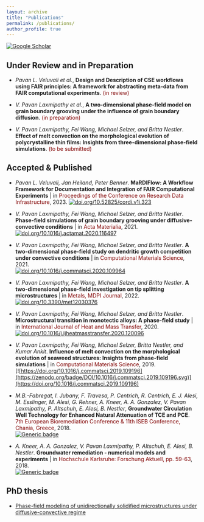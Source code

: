 ```yaml
---
layout: archive
title: "Publications"
permalink: /publications/
author_profile: true
---
```

[![Google Scholar](https://img.shields.io/badge/Google%20Scholar-4285F4.svg?style=for-the-badge&logo=Google-Scholar&logoColor=white)](https://scholar.google.de/citations?user=O6uqB1AAAAAJ&hl=en)

## Under Review and in Preparation
* *Pavan L. Veluvali et al.*, **Design and Description of CSE workflows using FAIR principles: A framework for abstracting meta-data from FAIR computational experiments**.
<span style="color: #800000">(in review)</span> 

* *V. Pavan Laxmipathy et al.*, **A two-dimensional phase-field model on grain boundary grooving under the influence of grain boundary diffusion**.
<span style="color: #800000">(in preparation)</span> 

* *V. Pavan Laxmipathy, Fei Wang, Michael Selzer, and Britta Nestler*. **Effect of melt convection on the morphological evolution of polycrystalline thin films: Insights from three-dimensional phase-field simulations**. 
<span style="color: #800000">(to be submitted)</span>


## Accepted & Published 
*  *Pavan L. Veluvali, Jan Heiland, Peter Benner*. **MaRDIFlow: A Workflow Framework for Documentation and Integration of FAIR Computational Experiments** | in 
<span style="color: #800000">Proceedings of the Conference on Research Data Infrastructure</span>, 2023.
[![doi.org/10.52825/cordi.v1i.323](https://zenodo.org/badge/DOI/10.52825/cordi.v1i.323.svg)](https://doi.org/10.52825/cordi.v1i.323)

* *V. Pavan Laxmipathy, Fei Wang, Michael Selzer, and Britta Nestler*. **Phase-field simulations of grain boundary grooving under diffusive-convective conditions** | in 
<span style="color: #800000">Acta Materialia</span>, 2021.\
[![doi.org/10.1016/j.actamat.2020.116497](https://zenodo.org/badge/DOI/10.1016/j.actamat.2020.116497.svg)](https://doi.org/10.1016/j.actamat.2020.116497)


* *V. Pavan Laxmipathy, Fei Wang, Michael Selzer, and Britta Nestler*. **A two-dimensional phase-field study on dendritic growth competition under convective conditions** | in 
<span style="color: #800000">Computational Materials Science</span>, 2021.\
[![doi.org/10.1016/j.commatsci.2020.109964](https://zenodo.org/badge/DOI/10.1016/j.commatsci.2020.109964.svg)](https://doi.org/10.1016/j.commatsci.2020.109964)


* *V. Pavan Laxmipathy, Fei Wang, Michael Selzer, and Britta Nestler*. **A two-dimensional phase-field investigation on tip splitting microstructures** | in 
<span style="color: #800000">Metals, MDPI Journal</span>, 2022.\
[![doi.org/10.3390/met12030376](https://zenodo.org/badge/DOI/10.3390/met12030376.svg)](https://doi.org/10.3390/met12030376)


* *V. Pavan Laxmipathy, Fei Wang, Michael Selzer, and Britta Nestler*. **Microstructural transition in monotectic alloys: A phase-field study** | in 
<span style="color: #800000">International Journal of Heat and Mass Transfer</span>, 2020.\
[![doi.org/10.1016/j.ijheatmasstransfer.2020.120096](https://zenodo.org/badge/DOI/10.1016/j.ijheatmasstransfer.2020.120096.svg)](https://doi.org/10.1016/j.ijheatmasstransfer.2020.120096)

* *V. Pavan Laxmipathy, Fei Wang, Michael Selzer, Britta Nestler, and Kumar Ankit*. **Influence of melt convection on the morphological evolution of seaweed structures: Insights from phase-field simulations** | in 
<span style="color: #800000">Computational Materials Science</span>, 2019.\
[![https://doi.org/10.1016/j.commatsci.2019.109196](https://zenodo.org/badge/DOI/10.1016/j.commatsci.2019.109196.svg)](https://doi.org/10.1016/j.commatsci.2019.109196)


* *M.B.-Fabregat, I. Jubany, F. Travesa, P. Centrich, R. Centrich, E. J. Alesi, M. Esslinger, M. Alesi, G. Rehner, A. Kneer, A. A. Gonzalez, V. Pavan Laxmipathy, P. Altschuh, E. Alesi, B. Nestler*, **Groundwater Circulation Well Technology for Enhanced Natural Attenuation of TCE and PCE**. <span style="color: #800000">7th European Bioremediation Conference & 11th ISEB Conference, Chania, Greece</span>, 2018. \
[![Generic badge](https://img.shields.io/badge/Download-Here-brightgreen.svg)](https://www.hidronit.com/img/Abstract_Microbiome_ebc-vii-iseb2018.pdf
)


* *A. Kneer, A. A. Gonzalez, V. Pavan Laxmipathy, P. Altschuh, E. Alesi, B. Nestler*. **Groundwater remediation - numerical models and experiments** | in 
<span style="color: #800000">Hochschule Karlsruhe: Forschung Aktuell,  pp. 59-63</span>, 2018.\
[![Generic badge](https://img.shields.io/badge/Download-Here-brightgreen.svg)](https://www.h-ka.de/fileadmin/Hochschule_Karlsruhe_HKA/Bilder_VW-PK/Publikationen/Forschungsbericht/HKA_ZH_Forschung_aktuell_2018.pdf)

## PhD thesis
* [Phase-field modeling of unidirectionally solidified microstructures under diffusive-convective regime](https://publikationen.bibliothek.kit.edu/1000134624)

